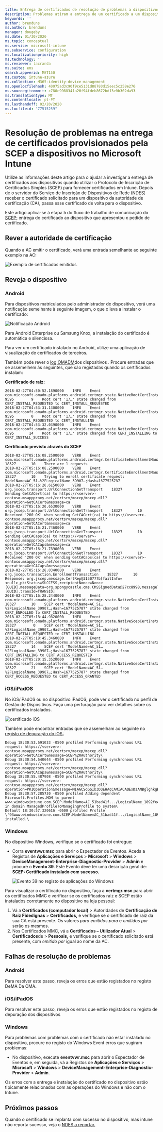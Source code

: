 ```yaml
---
title: Entrega de certificados de resolução de problemas a dispositivos quando utiliza SCEP com microsoft Intune / Microsoft Docs
description: Problemas atiram a entrega de um certificado a um dispositivo da AC ao utilizar perfis de certificadoS SCEP com Intune para implementar certificados.
keywords: ''
author: brenduns
ms.author: brenduns
manager: dougeby
ms.date: 01/30/2020
ms.topic: conceptual
ms.service: microsoft-intune
ms.subservice: configuration
ms.localizationpriority: high
ms.technology: ''
ms.reviewer: lacranda
ms.suite: ems
search.appverid: MET150
ms.custom: intune-azure
ms.collection: M365-identity-device-management
ms.openlocfilehash: 40075ad3c90f9ce5131d88780d15eec5c258e276
ms.sourcegitcommit: c780e9988341a20f94fdeb8672bd13e0b302da93
ms.translationtype: MT
ms.contentlocale: pt-PT
ms.lasthandoff: 02/20/2020
ms.locfileid: "77515259"
---
```

# <a name="troubleshoot-the-delivery-of-certificates-provisioned-by-scep-to-devices-in-microsoft-intune"></a>Resolução de problemas na entrega de certificados provisionados pela SCEP a dispositivos no Microsoft Intune

Utilize as informações deste artigo para o ajudar a investigar a entrega de certificados aos dispositivos quando utilizar o Protocolo de Inscrição de Certificados Simples (SCEP) para fornecer certificados em Intune. Depois de o servidor do Serviço de Inscrição de Dispositivos de Rede (NDES) receber o certificado solicitado para um dispositivo da autoridade de certificação (CA), passa esse certificado de volta para o dispositivo.

Este artigo aplica-se à etapa 5 do fluxo de trabalho de comunicação do [SCEP;](troubleshoot-scep-certificate-profiles.md) entrega do certificado ao dispositivo que apresentou o pedido de certificado.

## <a name="review-the-certification-authority"></a>Rever a autoridade de certificação

Quando a AC emitir o certificado, verá uma entrada semelhante ao seguinte exemplo na AC:

![Exemplo de certificados emitidos](../protect/media/troubleshoot-scep-certificate-delivery/certificate-authority.png)

## <a name="review-the-device"></a>Reveja o dispositivo

### <a name="android"></a>Android

Para dispositivos matriculados pelo administrador do dispositivo, verá uma notificação semelhante à seguinte imagem, o que o leva a instalar o certificado:

![Notificação Android](../protect/media/troubleshoot-scep-certificate-delivery/android-notification.png)

Para Android Enterprise ou Samsung Knox, a instalação do certificado é automática e silenciosa.

Para ver um certificado instalado no Android, utilize uma aplicação de visualização de certificados de terceiros.

Também pode rever o [log OMADM](troubleshoot-scep-certificate-profiles.md#logs-for-android-devices)dos dispositivos . Procure entradas que se assemelhem às seguintes, que são registadas quando os certificados instalam:

**Certificado de raiz:**

```
2018-02-27T04:50:52.1890000    INFO    Event     com.microsoft.omadm.platforms.android.certmgr.state.NativeRootCertInstallStateMachine     9595        9    Root cert '17…' state changed from CERT_INSTALL_REQUESTED to CERT_INSTALL_REQUESTED
2018-02-27T04:53:31.1300000    INFO    Event     com.microsoft.omadm.platforms.android.certmgr.state.NativeRootCertInstallStateMachine     9595        0    Root cert '17…' state changed from CERT_INSTALL_REQUESTED to CERT_INSTALLING
2018-02-27T04:53:32.0390000    INFO    Event     com.microsoft.omadm.platforms.android.certmgr.state.NativeRootCertInstallStateMachine     9595       14    Root cert '17…' state changed from CERT_INSTALLING to CERT_INSTALL_SUCCESS
```

**Certificado previsto através do SCEP**

```
2018-02-27T05:16:08.2500000    VERB    Event     com.microsoft.omadm.platforms.android.certmgr.CertificateEnrollmentManager    18327       10    There are 1 requests
2018-02-27T05:16:08.2500000    VERB    Event     com.microsoft.omadm.platforms.android.certmgr.CertificateEnrollmentManager    18327       10    Trying to enroll certificate request: ModelName=AC_51…%2FLogicalName_39907…;Hash=1677525787
2018-02-27T05:16:20.6150000    VERB    Event     org.jscep.transport.UrlConnectionGetTransport    18327       10    Sending GetCACert(ca) to https://<server>-contoso.msappproxy.net/certsrv/mscep/mscep.dll?operation=GetCACert&message=ca
2018-02-27T05:16:20.6530000    VERB    Event     org.jscep.transport.UrlConnectionGetTransport    18327       10    Received '200 OK' when sending GetCACert(ca) to https://<server>-contoso.msappproxy.net/certsrv/mscep/mscep.dll?operation=GetCACert&message=ca
2018-02-27T05:16:21.7460000    VERB    Event     org.jscep.transport.UrlConnectionGetTransport    18327       10    Sending GetCACaps(ca) to https://<server>-contoso.msappproxy.net/certsrv/mscep/mscep.dll?operation=GetCACaps&message=ca
2018-02-27T05:16:21.7890000    VERB    Event     org.jscep.transport.UrlConnectionGetTransport    18327       10    Received '200 OK' when sending GetCACaps(ca) to https://<server>-contoso.msappproxy.net/certsrv/mscep/mscep.dll?operation=GetCACaps&message=ca
2018-02-27T05:16:28.0340000    VERB    Event     org.jscep.transaction.EnrollmentTransaction    18327       10    Response: org.jscep.message.CertRep@3150777b[failInfo=<null>,pkiStatus=SUCCESS,recipientNonce=Nonce [GUID],messageData=org.spongycastle.cms.CMSSignedData@27cc8998,messageType=CERT_REP,senderNonce=Nonce [GUID],transId=TRANSID]
2018-02-27T05:16:28.2440000    INFO    Event     com.microsoft.omadm.platforms.android.certmgr.state.NativeScepCertInstallStateMachine    18327       10    SCEP cert 'ModelName=AC_51…%2FLogicalName_39907…;Hash=1677525787' state changed from CERT_ENROLLED to CERT_INSTALL_REQUESTED
2018-02-27T05:18:44.9820000    INFO    Event     com.microsoft.omadm.platforms.android.certmgr.state.NativeScepCertInstallStateMachine    18327        0    SCEP cert 'ModelName=AC_51…%2FLogicalName_39907…;Hash=1677525787' state changed from CERT_INSTALL_REQUESTED to CERT_INSTALLING
2018-02-27T05:18:45.3460000    INFO    Event     com.microsoft.omadm.platforms.android.certmgr.state.NativeScepCertInstallStateMachine    18327       14    SCEP cert 'ModelName=AC_51…%2FLogicalName_39907…;Hash=1677525787' state changed from CERT_INSTALLING to CERT_ACCESS_REQUESTED
2018-02-27T05:20:15.3520000    INFO    Event     com.microsoft.omadm.platforms.android.certmgr.state.NativeScepCertInstallStateMachine    18327       21    SCEP cert 'ModelName=AC_51…%2FLogicalName_39907…;Hash=1677525787' state changed from CERT_ACCESS_REQUESTED to CERT_ACCESS_GRANTED
```

### <a name="iosipados"></a>iOS/iPadOS

No iOS/iPadOS ou no dispositivo iPadOS, pode ver o certificado no perfil de Gestão de Dispositivos. Faça uma perfuração para ver detalhes sobre os certificados instalados.

![certificado iOS](../protect/media/troubleshoot-scep-certificate-delivery/ios-certificate.png)

Também pode encontrar entradas que se assemelham ao seguinte no [registo de depuração do iOS:](troubleshoot-scep-certificate-profiles.md#logs-for-ios-and-ipados-devices)

```
Debug 18:30:53.691033 -0500 profiled Performing synchronous URL request: https://<server>-contoso.msappproxy.net/certsrv/mscep/mscep.dll?operation=GetCACert&message=SCEP%20Authority\  
Debug 18:30:54.640644 -0500 profiled Performing synchronous URL request: https://<server>-contoso.msappproxy.net/certsrv/mscep/mscep.dll?operation=GetCACaps&message=SCEP%20Authority\ 
Debug 18:30:55.487908 -0500 profiled Performing synchronous URL request: https://<server>-contoso.msappproxy.net/certsrv/mscep/mscep.dll?operation=PKIOperation&message=MIAGCSqGSIb3DQEHAqCAMIACAQExDzANBglghkgBZQMEAgMFADCABgkqhkiG9w0BBwGggCSABIIZfzCABgkqhkiG9w0BBwOggDCAAgEAMYIBgjCCAX4CAQAwZjBPMRUwEwYKCZImiZPyLGQBGRYFbG9jYWwxHDAaBgoJkiaJk/IsZAEZFgxmb3VydGhjb2ZmZWUxGDAWBgNVBAMTD0ZvdXJ0aENvZmZlZSBDQQITaAAAAAmaneVjEPlcTwAAAAAACTANBgkqhkiG9w0BAQEFAASCAQCqfsOYpuBToerQLkw/tl4tH9E+97TBTjGQN9NCjSgb78fF6edY0pNDU+PH4RB356wv3rfZi5IiNrVu5Od4k6uK4w0582ZM2n8NJFRY7KWSNHsmTIWlo/Vcr4laAtq5rw+CygaYcefptcaamkjdLj07e/Uk4KsetGo7ztPVjSEFwfRIfKv474dLDmPqp0ZwEWRQG 
Debug 18:30:57.285730 -0500 profiled Adding dependent Microsoft.Profiles.MDM to parent www.windowsintune.com.SCEP.ModelName=AC_51bad41f.../LogicalName_1892fe4c...;Hash=-912418295 in domain ManagedProfileToManagingProfile to system\ 
Default 18:30:57.320616 -0500 profiled Profile \'93www.windowsintune.com.SCEP.ModelName=AC_51bad41f.../LogicalName_1892fe4c...;Hash=-912418295\'94 installed.\ 
```

### <a name="windows"></a>Windows

No dispositivo Windows, verifique se o certificado foi entregue:

- Corra **eventvwr.msc** para abrir o Espectador de Eventos. Aceda a Registos de **Aplicações e Serviços** > **Microsoft** > **Windows** > **DeviceManagement-Enterprise-Diagnostic-Provider** > **Admin** e procure o **Evento 39**. Este Evento deve ter uma descrição geral de: **SCEP: Certificado instalado com sucesso.**

   ![Evento 39 no registo de aplicações do Windows](../protect/media/troubleshoot-scep-certificate-delivery/device-app-log.png)

Para visualizar o certificado no dispositivo, faça a **certmgr.msc** para abrir os certificados MMC e verificar se os certificados raiz e SCEP estão instalados corretamente no dispositivo na loja pessoal:

   1. Vá a **Certificados (computador local)**  > Autoridades de **Certificação de Raiz Fidedignas** > **Certificados,** e verifique se o certificado de raiz da sua CA está presente. Os valores *para emitidos para* e *emitidos por* serão os mesmos.
   2. Nos Certificados MMC, vá a **Certificados – Utilizador Atual** > **Certificados**de > **Pessoais,** e verifique se o certificado solicitado está presente, com *emitido por* igual ao nome da AC.

## <a name="troubleshoot-failures"></a>Falhas de resolução de problemas

### <a name="android"></a>Android

Para resolver este passo, reveja os erros que estão registados no registo DeMA Da OMA.

### <a name="iosipados"></a>iOS/iPadOS

Para resolver este passo, reveja os erros que estão registados no registo de depuração dos dispositivos.

### <a name="windows"></a>Windows

Para problemas com problemas com o certificado não estar instalado no dispositivo, procure no registo do Windows Event erros que sugiram problemas:

- No dispositivo, execute **eventvwr.msc** para abrir o Espectador de Eventos e, em seguida, vá a Registos de **Aplicações e Serviços** > **Microsoft** > **Windows** > **DeviceManagement-Enterprise-Diagnostic-Provider** > **Admin**.

Os erros com a entrega e instalação do certificado no dispositivo estão tipicamente relacionados com as operações do Windows e não com o Intune.

## <a name="next-steps"></a>Próximos passos

Quando o certificado se implanta com sucesso no dispositivo, mas intune não reporta sucesso, veja o [NDES a reportar.](troubleshoot-scep-certificate-reporting.md)
